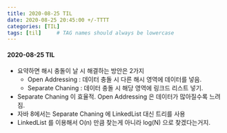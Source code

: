 ```yaml
---
title: 2020-08-25 TIL
date: 2020-08-25 20:45:00 +/-TTTT
categories: [TIL]
tags: [til]     # TAG names should always be lowercase
---
```



#### 2020-08-25 TIL
- 요약하면 해시 충돌이 날 시 해결하는 방안은 2가지
    - Open Addressing : 데이터 충돌 시 다른 해시 영역에 데이터를 넣음.
    - Separate Chaning  : 데이터 충돌 시 해당 영역에 링크드 리스트 넣기.
- Separate Chaning 이 효율적. Open Addressing 은 데이터가 많아질수록 느려짐.
- 자바 8에서는 Separate Chaning 에 LinkedList 대신 트리를 사용
- LinkedList 를 이용해서 O(n) 만큼 찾는게 아니라 log(N) 으로 찾겠다는거지.

